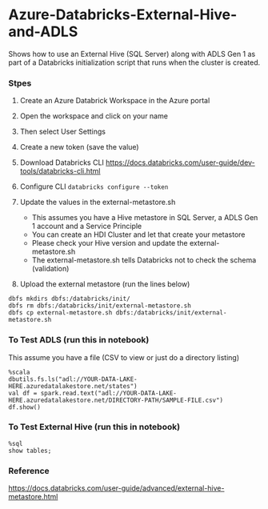# Azure-Databricks-External-Hive-and-ADLS
Shows how to use an External Hive (SQL Server) along with ADLS Gen 1 as part of a Databricks initialization script that runs when the cluster is created.

### Stpes
1. Create an Azure Databrick Workspace in the Azure portal
2. Open the workspace and click on your name
3. Then select User Settings
4. Create a new token (save the value)
5. Download Databricks CLI https://docs.databricks.com/user-guide/dev-tools/databricks-cli.html
6. Configure CLI ```databricks configure --token```
7. Update the values in the external-metastore.sh
    * This assumes you have a Hive metastore in SQL Server, a ADLS Gen 1 account and a Service Principle
    * You can create an HDI Cluster and let that create your metastore
    * Please check your Hive version and update the external-metastore.sh
    * The external-metastore.sh tells Databricks not to check the schema (validation)
  
8. Upload the external metastore (run the lines below)

```
dbfs mkdirs dbfs:/databricks/init/
dbfs rm dbfs:/databricks/init/external-metastore.sh
dbfs cp external-metastore.sh dbfs:/databricks/init/external-metastore.sh
```


### To Test ADLS (run this in notebook)
This assume you have a file (CSV to view or just do a directory listing)
```
%scala
dbutils.fs.ls("adl://YOUR-DATA-LAKE-HERE.azuredatalakestore.net/states")
val df = spark.read.text("adl://YOUR-DATA-LAKE-HERE.azuredatalakestore.net/DIRECTORY-PATH/SAMPLE-FILE.csv")
df.show()
```

### To Test External Hive (run this in notebook)
```
%sql
show tables;
```


### Reference
https://docs.databricks.com/user-guide/advanced/external-hive-metastore.html

